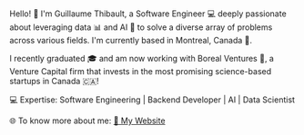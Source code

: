 Hello! 👋 I'm Guillaume Thibault, a Software Engineer 💻  deeply passionate about leveraging data 📊 and AI 🤖 to solve a diverse array of problems across various fields. I'm currently based in Montreal, Canada 🍁.

I recently graduated 🎓 and am now working with Boreal Ventures 🧭, a Venture Capital firm that invests in the most promising science-based startups in Canada 🇨🇦!

💻 Expertise: Software Engineering | Backend Developer | AI | Data Scientist 

🌐 To know more about me: [🔗 My Website](https://guthi1.github.io/)
